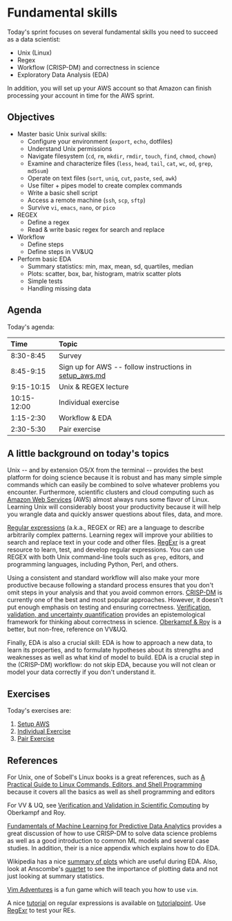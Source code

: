 #   Fundamental skills

Today's sprint focuses on several fundamental skills you need to succeed as a data scientist:

* Unix (Linux)
* Regex
* Workflow (CRISP-DM) and correctness in science
* Exploratory Data Analysis (EDA)

In addition, you will set up your AWS account so that Amazon can finish processing your account in time for the AWS sprint.


##  Objectives

*   Master basic Unix surival skills:
    -   Configure your environment (`export`, `echo`, dotfiles)
    -   Understand Unix permissions
    -   Navigate filesystem (`cd`, `rm`, `mkdir`, `rmdir`, `touch`, `find`, `chmod`, `chown`)
    -   Examine and characterize files (`less`, `head`, `tail`, `cat`, `wc`, `od`, `grep`, `md5sum`)
    -   Operate on text files (`sort`, `uniq`, `cut`, `paste`, `sed`, `awk`)
    -   Use filter + pipes model to create complex commands
    -   Write a basic shell script
    -   Access a remote machine (`ssh`, `scp`, `sftp`)
    -   Survive `vi`, `emacs`, `nano`, or `pico`
*   REGEX
    -   Define a regex
    -   Read & write basic regex for search and replace
*   Workflow
    -   Define steps
    -   Define steps in VV&UQ
*   Perform basic EDA
    -   Summary statistics: min, max, mean, sd, quartiles, median
    -   Plots: scatter, box, bar, histogram, matrix scatter plots
    -   Simple tests
    -   Handling missing data


##  Agenda

Today's agenda:

| Time      | Topic             |
| :-------- | :---------------- |
| 8:30-8:45 | Survey            |
| 8:45-9:15     | Sign up for AWS -- follow instructions in [setup_aws.md](setup_aws.md)
| 9:15-10:15    | Unix & REGEX lecture  |
| 10:15-12:00   | Individual exercise   |
| 1:15-2:30     | Workflow & EDA        |
| 2:30-5:30     | Pair exercise         |


##  A little background on today's topics

Unix -- and by extension OS/X from the terminal -- provides the best platform for doing science because it is robust and has many simple simple commands which can easily be combined to solve whatever problems you encounter.  Furthermore, scientific clusters and cloud computing such as [Amazon Web Services](https://aws.amazon.com) (AWS) almost always runs some flavor of Linux.  Learning Unix will considerably boost your productivity because it will help you wrangle data and quickly answer questions about files, data, and more.

[Regular expressions](https://en.wikipedia.org/wiki/Regular_expression) (a.k.a.,  REGEX or RE) are a language to describe arbitrarily complex patterns.  Learning regex will improve your abilities to search and replace text in your code and other files.  [RegExr](http://www.regexr.com) is a great resource to learn, test, and develop regular expressions.  You can use REGEX with both Unix command-line tools such as `grep`, editors, and  programming languages, including Python, Perl, and others.

Using a consistent and standard workflow will also make your more productive because following a standard process ensures that you don't omit steps in your analysis and that you avoid common errors.  [CRISP-DM](https://en.wikipedia.org/wiki/Cross_Industry_Standard_Process_for_Data_Mining) is currently one of the best and most popular approaches.  However, it doesn't put enough emphasis on testing and ensuring correctness.  [Verification, validation, and uncertainty quantification](https://en.wikipedia.org/wiki/Verification_and_validation) provides an epistemological framework for thinking about correctness in science.  [Oberkampf & Roy](http://www.amazon.com/Verification-Validation-Scientific-Computing-Oberkampf/dp/0521113601/ref=sr_1_1?ie=UTF8&qid=1444933963&sr=8-1&keywords=oberkampf+and+roy) is a better, but non-free, reference on VV&UQ.

Finally, EDA is also a crucial skill: EDA is how to approach a new data, to learn its properties, and to formulate hypotheses about its strengths and weaknesses as well as what kind of model to build.  EDA is a crucial step in the (CRISP-DM) workflow:  do not skip EDA, because you will not clean or model your data correctly if you don't understand it.

##  Exercises

Today's exercises are:

1.  [Setup AWS](setup_aws.md)
2.  [Individual Exercise](https://github.com/zipfian/fundamentals/blob/master/individual.md)
3.  [Pair Exercise](https://github.com/zipfian/fundamentals/blob/master/pair.md)

##  References

For Unix, one of Sobell's Linux books is a great references, such as [A Practical Guide to Linux Commands, Editors, and Shell Programming](http://www.amazon.com/Practical-Guide-Commands-Editors-Programming-ebook/dp/B009AVGJLO/ref=la_B000APJW04_1_4?s=books&ie=UTF8&qid=1444934667&sr=1-4&refinements=p_82%3AB000APJW04) because it covers all the basics as well as shell programming and editors

For VV & UQ, see [Verification and Validation in Scientific Computing](http://www.amazon.com/Verification-Validation-Scientific-Computing-Oberkampf/dp/0521113601/ref=sr_1_1?ie=UTF8&qid=1444933963&sr=8-1&keywords=oberkampf+and+roy) by Oberkampf and Roy.

[Fundamentals of Machine Learning for Predictive Data Analytics](https://mitpress.mit.edu/books/fundamentals-machine-learning-predictive-data-analytics) provides a great discussion of how to use CRISP-DM to solve data science problems as well as a good introduction to common ML models and several case studies.  In addition, their is a nice appendix which explains how to do EDA.

Wikipedia has a nice [summary of plots](https://en.wikipedia.org/wiki/Exploratory_data_analysis) which are useful during EDA.  Also, look at Anscombe's [quartet](https://en.wikipedia.org/wiki/Anscombe%27s_quartet) to see the importance of plotting data and not just looking at summary statistics.

[Vim Adventures](http://vim-adventures.com) is a fun game which will teach you how to use `vim`.

A nice [tutorial](http://www.tutorialspoint.com/python/python_reg_expressions.htm) on regular expressions is available on [tutorialpoint](http://www.tutorialspoint.com/python/python_reg_expressions.htm).  Use [RegExr](http://www.regexr.com) to test your REs.
